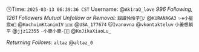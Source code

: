 🕒Time: `2025-03-13 06:39:36 CST`
Username: @`Ak1raQ_love`
*996 Following, 1261 Followers*
*Mutual Unfollow or Removal:*
`甜甜怜怜子🍥♪` @`KURANAGA3`
`✨❅小星宸❆💫` @`KochvimKtanimIV`
`🇺🇲` @`USA_177674`
`🐱Ivanovna` @`vkontakteluv`
`小姜想躺平` @`jjz12355`
`-小鹿小鹿-🦌🐼` @`KoJikaXiaoLu_`

*Returning Follows:*
`altaz` @`altaz_0`
